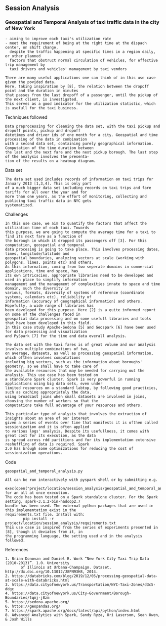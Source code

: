 
## Session Analysis

### Geospatial and Temporal Analysis of taxi traffic data in the city of New York     

	- aiming to improve each taxi's utilization rate
	- meet the requirement of being at the right time at the dispach center, on shift change, 
	  despite the traffic happening at specific times in a region daily, or other planned
	  factors that obstruct normal circulation of vehicles, for effective trip management by 
	  taxi drivers and vehicles' management by taxi vendors
	  
	There are many useful applications one can think of in this use case given the povided data.
	Here, taking inspiration by [8], the relation between the dropoff point and the duration in minutes
	that passes from the last dropoff of a passenger, until the pickup of the next client, is investigated.
	This serves as a good indicator for the utilization statistic, which is usefull for the taxi business. 	
 
 
 
Techniques followed

	Data preprocessing for cleaning the data set, with the taxi pickup and dropoff points, pickup and dropoff 
	datetimes and driver ids of one month for a city. Geospatial and time processing of the data in combination
	with a second data set, containing purely geographical information. Computation of the time duration between
	the last and the next fare and the next pickup borough. The last step of the analysis involves the presenta-
	tion of the results on a heatmap diagram.


  
Data set

	The data set used includes records of information on taxi trips for January 2013 [1,3,4]. This is only part
	of a much bigger data set including records on taxi trips and fare tariffs for all over the year and for 
	more than one years, as the effort of monitoring, collecting and publicing taxi traffic data in NYC gets 
	systematized. 



Challenges

	In this use case, we aim to quantify the factors that affect the utilization time of each taxi. Towards
	this purpose, we are going to compute the average time for a taxi to find its next fare as a function of
	the borough in which it dropped its passengers off [3]. For this computation, geospatial and temporal 
	data procesing is going to take place. This involves processing dates, times, longitude/latitude and
	geospatial boundaries, analyzing vectors at scale (working with polygons, lines, points etc) and others.
	As this information, coming from two seperate domains in commercial applications, time and space, has 
	its own intricacies, appropriate libraries need to be developed and used in place to simplify information
	management and the management of complexities innate to space and time domain, such the diversity in 
	various, formats, diversity of systems of reference (coordinate systems, calendars etc), reliability of
	information (accuracy of geographical information) and others. Hopefully, a wide range of libraries has 
	been developed for this purpose. Here [2] is a quite informed report on some of the challenges faced in 
	geospatial data processing and on some usefull libraries and tools that have been developed in this field. 
	In this case study Apache-Sedona [5] and Geospark [6] have been used for data processing and visualization 
	and PySpark [7] for the time and data overall analysis.
	
	The data set with the taxi fares is of great volume and our analysis involves multiple combinations of two,
	on average, datasets, as well as processing geospatial information, which ofthen involves computations 
	including big vectors, such as the information about boroughs' geometry, so we shall have to take care of 
	the available resources that may be needed for carrying out the analysis. This use case has been tested on 
	a standalone Spark cluster. Spark is very powerful in running applications using big data sets, even under 
	limited resources on a standard labtop, by following good practicies, such as caching appropriately the data,
	using broadcast joins when small datasets are involved in joins, choosing the number of workers so that the
	computations take full advantage of your resources and others.
	
	This particular type of analysis that involves the extraction of insights about an area of our interest 
	given a series of events over time that manifests it is ofthen called sessionization and it is often applied 
	to various logs' analysis. Despite its usefullness, it comes with great cost for its execution, as the data 
	is spread across rdd partitions and for its implementation extensive reshuffling of data is required. Spark 
	2.0 has brough some optimizations for reducing the cost of sessionization operations.


 
Code

	geospatial_and_temporal_analysis.py
   
   	All can be run interactively with pyspark shell or by submitting e.g. 
		exec(open("project/location/session_analysis/geospatial_and_temporal_analysis.py").read()) 
	for an all at once execution.     
	The code has been tested on a Spark standalone cluster. For the Spark setting, spark-3.1.2-bin-hadoop2.7 
	bundle has been used. The external python packages that are used in this implementation exist in the 
	requirements.txt file. Install with:      
	    	pip install -r project/location/session_analysis/requirements.txt    
	This use case is inspired from the series of experiments presented in [8], though it deviates from it, in
	the programming language, the setting used and in the analysis followed.



References

	1. Brian Donovan and Daniel B. Work “New York City Taxi Trip Data (2010-2013)”. 1.0. University
       	   of Illinois at Urbana-Champaign. Dataset. http://dx.doi.org/10.13012/J8PN93H8, 2014.
	2. https://databricks.com/blog/2019/12/05/processing-geospatial-data-at-scale-with-databricks.html  
	3. https://data.cityofnewyork.us/Transportation/NYC-Taxi-Zones/d3c5-ddgc
	4. https://data.cityofnewyork.us/City-Government/Borough-Boundaries/tqmj-j8zm
	5. https://sedona.apache.org/
	6. https://geopandas.org/
	7. https://spark.apache.org/docs/latest/api/python/index.html
	8. Advanced Analytics with Spark, Sandy Ryza, Uri Laserson, Sean Owen, & Josh Wills
	
